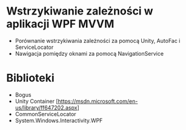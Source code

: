 # Wstrzykiwanie zależności w aplikacji WPF MVVM


- Porównanie wstrzykiwania zależności za pomocą Unity, AutoFac i ServiceLocator
- Nawigacja pomiędzy oknami za pomocą NavigationService

# Biblioteki 

- Bogus 
- Unity Container [https://msdn.microsoft.com/en-us/library/ff647202.aspx]
- CommonServiceLocator
- System.Windows.Interactivity.WPF




